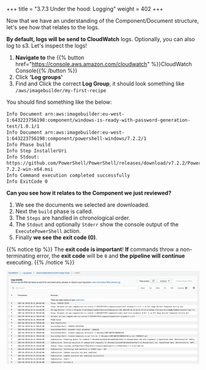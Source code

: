 +++
title = "3.7.3 Under the hood: Logging"
weight = 402
+++

Now that we have an understanding of the Component/Document structure, let's see how that relates to the logs.

**By default, logs will be send to CloudWatch** logs. Optionally, you can also log to s3. Let's inspect the logs!

1. **Navigate to** the {{% button href="https://console.aws.amazon.com/cloudwatch" %}}CloudWatch Console{{% /button %}}
2. Click **'Log groups'**
3. Find and Click the correct **Log Group**, it should look something like `/aws/imagebuilder/my-first-recipe`

You should find something like the below:

```log
Info Document arn:aws:imagebuilder:eu-west-1:643223756198:component/windows-is-ready-with-password-generation-test/1.0.1/1
Info Document arn:aws:imagebuilder:eu-west-1:643223756198:component/powershell-windows/7.2.2/1
Info Phase build
Info Step InstallerUri
Info Stdout: https://github.com/PowerShell/PowerShell/releases/download/v7.2.2/PowerShell-7.2.2-win-x64.msi
Info Command execution completed successfully
Info ExitCode 0
```

**Can you see how it relates to the Component we just reviewed?**

1. We see the documents we selected are downloaded.
2. Next the `build` phase is called.
3. The `Steps` are handled in chronological order.
4. The `Stdout` and optionally `Stderr` show the console output of the `ExecutePowerShell` action.
5. Finally **we see the exit code (0)**.

{{% notice tip %}}
The **exit code is important**! **If** commands throw a non-terminating error, the **exit code** will be `0` and **the pipeline will continue** executing.
{{% /notice %}}

![cloudwatch](cloudwatchlogs.png)